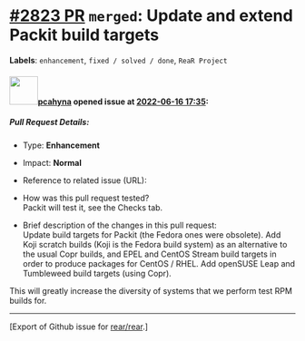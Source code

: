 [\#2823 PR](https://github.com/rear/rear/pull/2823) `merged`: Update and extend Packit build targets
====================================================================================================

**Labels**: `enhancement`, `fixed / solved / done`, `ReaR Project`

#### <img src="https://avatars.githubusercontent.com/u/26300485?u=9105d243bc9f7ade463a3e52e8dd13fa67837158&v=4" width="50">[pcahyna](https://github.com/pcahyna) opened issue at [2022-06-16 17:35](https://github.com/rear/rear/pull/2823):

##### Pull Request Details:

-   Type: **Enhancement**

-   Impact: **Normal**

-   Reference to related issue (URL):

-   How was this pull request tested?  
    Packit will test it, see the Checks tab.

-   Brief description of the changes in this pull request:  
    Update build targets for Packit (the Fedora ones were obsolete). Add
    Koji scratch builds (Koji is the Fedora build system) as an
    alternative to the usual Copr builds, and EPEL and CentOS Stream
    build targets in order to produce packages for CentOS / RHEL. Add
    openSUSE Leap and Tumbleweed build targets (using Copr).

This will greatly increase the diversity of systems that we perform test
RPM builds for.

------------------------------------------------------------------------

\[Export of Github issue for
[rear/rear](https://github.com/rear/rear).\]
